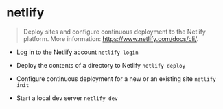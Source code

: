 # netlify
> Deploy sites and configure continuous deployment to the Netlify platform.
> More information: <https://www.netlify.com/docs/cli/>.

- Log in to the Netlify account
`netlify login`

- Deploy the contents of a directory to Netlify
`netlify deploy`

- Configure continuous deployment for a new or an existing site
`netlify init`

- Start a local dev server
`netlify dev`
